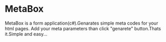 # MetaBox
MetaBox is a form application(c#).Genarates simple meta codes for your html pages.
Add your meta parameters than click "genarete" button.Thats it.Simple and easy...
